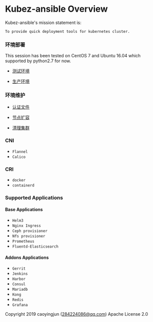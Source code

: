 # Kubez-ansible Overview

Kubez-ansible's mission statement is:

    To provide quick deployment tools for kubernetes cluster.


### 环境部署
This session has been tested on CentOS 7 and Ubuntu 16.04 which supported by
python2.7 for now.

- [测试环境](doc/source/install/all-in-one.md)

- [生产环境](doc/source/install/multinode.md)

### 环境维护

- [认证文件](doc/source/install/admin-k8src.md)

- [节点扩容](doc/source/install/expansion.md)

- [清理集群](doc/source/install/destroy.md)

### CNI
  - `Flannel`
  - `Calico`

### CRI
  - `docker`
  - `containerd`

### Supported Applications

#### Base Applications
  - `Helm3`
  - `Nginx Ingress`
  - `Ceph provisioner`
  - `Nfs provisioner`
  - `Prometheus`
  - `Fluentd-Elasticsearch`

#### Addons Applications
  - `Gerrit`
  - `Jenkins`
  - `Harbor`
  - `Consul`
  - `Mariadb`
  - `Kong`
  - `Redis`
  - `Grafana`

Copyright 2019 caoyingjun (284224086@qq.com) Apache License 2.0
